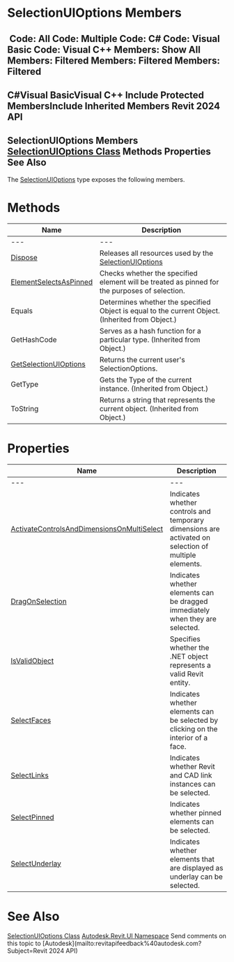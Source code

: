 # SelectionUIOptions Members

﻿
 Code: All Code: Multiple Code: C# Code: Visual Basic Code: Visual C++  Members: Show All Members: Filtered Members: Filtered Members: Filtered   
---  
C#Visual BasicVisual C++
Include Protected MembersInclude Inherited Members
Revit 2024 API  
---  
SelectionUIOptions Members  
[SelectionUIOptions Class](a87989f8-c37e-e5c6-7836-ff5014a66513.md "SelectionUIOptions Class") Methods Properties See Also  
---  
The [SelectionUIOptions](a87989f8-c37e-e5c6-7836-ff5014a66513.md "SelectionUIOptions Class") type exposes the following members.
# Methods
| Name | Description |
| --- | --- |
| --- | --- | --- |
| [Dispose](7c1cf3fc-e79a-afca-b634-c9a0b89448d0.md "Dispose Method") | Releases all resources used by the [SelectionUIOptions](a87989f8-c37e-e5c6-7836-ff5014a66513.md "SelectionUIOptions Class") |
| [ElementSelectsAsPinned](97efea2e-4101-c63d-ba3b-a3b9a67e3b01.md "ElementSelectsAsPinned Method") | Checks whether the specified element will be treated as pinned for the purposes of selection. |
| Equals | Determines whether the specified Object is equal to the current Object. (Inherited from Object.) |
| GetHashCode | Serves as a hash function for a particular type.  (Inherited from Object.) |
| [GetSelectionUIOptions](8a9113ab-3051-9bca-6f1f-90a6a7a8f7a4.md "GetSelectionUIOptions Method") | Returns the current user's SelectionOptions. |
| GetType | Gets the Type of the current instance. (Inherited from Object.) |
| ToString | Returns a string that represents the current object. (Inherited from Object.) |

# Properties
| Name | Description |
| --- | --- |
| --- | --- | --- |
| [ActivateControlsAndDimensionsOnMultiSelect](fbc9cf7c-8e63-00a8-bf9a-7277d2b5a38b.md "ActivateControlsAndDimensionsOnMultiSelect Property") | Indicates whether controls and temporary dimensions are activated on selection of multiple elements. |
| [DragOnSelection](e214ae48-7475-e505-26e1-402caf20f799.md "DragOnSelection Property") | Indicates whether elements can be dragged immediately when they are selected. |
| [IsValidObject](0d47dfb4-09d9-e3b6-b483-d015d3b0bf71.md "IsValidObject Property") | Specifies whether the .NET object represents a valid Revit entity. |
| [SelectFaces](8f1a01ab-04c7-3a60-2055-5e0d8305255d.md "SelectFaces Property") | Indicates whether elements can be selected by clicking on the interior of a face. |
| [SelectLinks](b08cf01a-6a3e-4833-8b73-ccf7803f977b.md "SelectLinks Property") | Indicates whether Revit and CAD link instances can be selected. |
| [SelectPinned](bf2562c0-7c48-b007-7431-a182b5da79ef.md "SelectPinned Property") | Indicates whether pinned elements can be selected. |
| [SelectUnderlay](af559e78-19d9-a193-f276-d5791e360140.md "SelectUnderlay Property") | Indicates whether elements that are displayed as underlay can be selected. |

# See Also
[SelectionUIOptions Class](a87989f8-c37e-e5c6-7836-ff5014a66513.md "SelectionUIOptions Class")
[Autodesk.Revit.UI Namespace](e86fd90a-8957-02a6-da7f-ced248966e3e.md "Autodesk.Revit.UI Namespace")
Send comments on this topic to [Autodesk](mailto:revitapifeedback%40autodesk.com?Subject=Revit 2024 API)